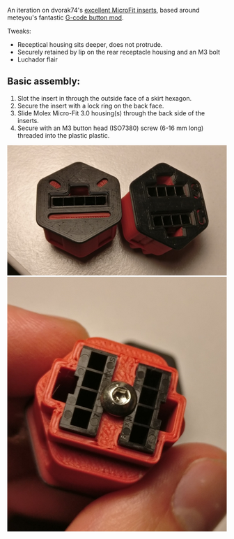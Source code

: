  An iteration on dvorak74's [excellent MicroFit inserts](https://github.com/alchemyEngine/EnragedRabbitProject/tree/main/usermods/Skirt-Microfit-Inserts), based around meteyou's fantastic [G-code button mod](https://github.com/VoronDesign/VoronUsers/tree/master/legacy_printers/printer_mods/meteyou/gcode_buttons).

Tweaks:
-   Receptical housing sits deeper, does not protrude.
-   Securely retained by lip on the rear receptacle housing and an M3 bolt
-   Luchador flair

## Basic assembly:
1. Slot the insert in through the outside face of a skirt hexagon.
2. Secure the insert with a lock ring on the back face.
3. Slide Molex Micro-Fit 3.0 housing(s) through the back side of the inserts.
4. Secure with an M3 button head (ISO7380) screw (6-16 mm long) threaded into
    the plastic plastic.

![](img/inserts.jpg)
![](img/bolt_retainer.jpg)
